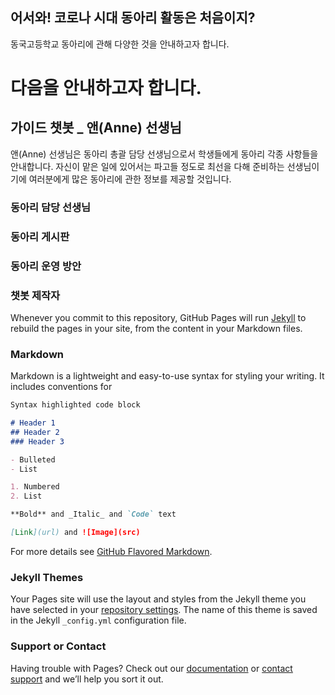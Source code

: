 ## 어서와! 코로나 시대 동아리 활동은 처음이지?

동국고등학교 동아리에 관해 다양한 것을 안내하고자 합니다. 

# 다음을 안내하고자 합니다.
## 가이드 챗봇 _ 앤(Anne) 선생님
앤(Anne) 선생님은 동아리 총괄 담당 선생님으로서 학생들에게 동아리 각종 사항들을 안내합니다. 자신이 맡은 일에 있어서는 파고들 정도로 최선을 다해 준비하는 선생님이기에 여러분에게 많은 동아리에 관한 정보를 제공할 것입니다.


### 동아리 담당 선생님
### 동아리 게시판
### 동아리 운영 방안
### 챗봇 제작자



Whenever you commit to this repository, GitHub Pages will run [Jekyll](https://jekyllrb.com/) to rebuild the pages in your site, from the content in your Markdown files.

### Markdown

Markdown is a lightweight and easy-to-use syntax for styling your writing. It includes conventions for

```markdown
Syntax highlighted code block

# Header 1
## Header 2
### Header 3

- Bulleted
- List

1. Numbered
2. List

**Bold** and _Italic_ and `Code` text

[Link](url) and ![Image](src)
```

For more details see [GitHub Flavored Markdown](https://guides.github.com/features/mastering-markdown/).

### Jekyll Themes

Your Pages site will use the layout and styles from the Jekyll theme you have selected in your [repository settings](https://github.com/suhye0901/school-club/settings/pages). The name of this theme is saved in the Jekyll `_config.yml` configuration file.

### Support or Contact

Having trouble with Pages? Check out our [documentation](https://docs.github.com/categories/github-pages-basics/) or [contact support](https://support.github.com/contact) and we’ll help you sort it out.
